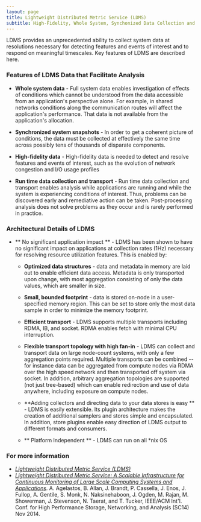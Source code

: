 ```yaml
---
layout: page
title: Lightweight Distributed Metric Service (LDMS)
subtitle: High-Fidelity, Whole System, Synchonized Data Collection and Transport
---
```


LDMS provides an unprecedented ability to collect system data at resolutions necessary for detecting features and events of interest and to respond on meaningful timescales. Key features of LDMS are described here.

### Features of LDMS Data that Facilitate Analysis ###

* **Whole system data** - Full system data enables investigation of effects of conditions which cannot be understood from the data accessible from an application's perspective alone. For example, in shared networks conditions along the communication routes will affect the application's performance. That data is not available from the application's allocation.

* **Synchronized system snapshots** - In order to get a coherent picture of conditions, the data must be collected at effectively the same time across possibly tens of thousands of disparate components.

* **High-fidelity data** - High-fidelity data is needed to detect and resolve features and events of interest, such as the evolution of network congestion and I/O usage profiles

* **Run time data collection and transport** - Run time data collection and transport enables analysis while applications are running and while the system is experiencing conditions of interest. Thus, problems can be discovered early and remediative action can be taken. Post-processing analysis does not solve problems as they occur and is rarely performed in practice. 

### Architectural Details of LDMS ###
* ** No significant application impact ** - LDMS has been shown to have no significant impact on applications at collection rates (1Hz) necessary for resolving resource utilization features. This is enabled by:
  * **Optimized data structures** - data and metadata in memory are laid out to enable efficient data access. Metadata is only transported upon change, with most aggregation consisting of only the data values, which are smaller in size.

  * **Small, bounded footprint** - data is stored on-node in a user-specified memory region. This can be set to store only the most data sample in order to minimize the memory footprint.

  * **Efficient transport** - LDMS supports multiple transports including RDMA, IB, and socket. RDMA enables fetch with minimal CPU interruption. 

  * **Flexible transport topology with high fan-in** - LDMS can collect and transport data on large node-count systems, with only a few aggregation points required. Multiple transports can be combined -- for instance data can be aggregated from compute nodes via RDMA over the high speed network and then transported off system via socket. In addition, arbitrary aggregation topologies are supported (not just tree-based) which can enable redirection and use of data anywhere, including exposure on compute nodes.

  * **Adding collectors and directing data to your data stores is easy ** - 
LDMS is easily extensible. Its plugin architecture makes the creation of additional samplers and stores simple and encapsulated. In addition, store plugins enable easy direction of LDMS output to different formats and consumers.

  * ** Platform Independent ** - LDMS can run on all *nix OS

### For more information ###
* *[Lightweight Distributed Metric Service (LDMS)](https://github.com/ovis-hpc/ovis)* 
* *[Lightweight Distributed Metric Service: A Scalable Infrastructure for Continuous Monitoring of Large Scale Computing Systems and Applications](https://ovis.ca.sandia.gov/index.php/Publications_and_presentations)*. A. Agelastos, B. Allan, J. Brandt, P. Cassella, J. Enos, J. Fullop, A. Gentile, S. Monk, N. Naksinehaboon, J. Ogden, M. Rajan, M. Showerman, J. Stevenson, N. Taerat, and T. Tucker, IEEE/ACM Int'l. Conf. for High Performance Storage, Networking, and Analysis (SC14) Nov 2014.
